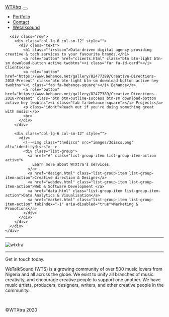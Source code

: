 
<!doctype html>
<html lang="en">

<head>
  <!-- Required meta tags -->
  <meta charset="utf-8">
  <meta name="viewport" content="width=device-width, initial-scale=1, shrink-to-fit=no">
  <title>WTXtra</title>

  <!-- google fonts embed -->
  <link href="https://fonts.googleapis.com/css?family=Montserrat|Raleway|Roboto|Tinos:700i&display=swap" rel="stylesheet">
  <!-- font awesome embed -->
  <script defer src="https://use.fontawesome.com/releases/v5.0.7/js/all.js"></script>
  <!-- Bootstrap or normal CSS sytlesheets -->
  <link rel="stylesheet" href="https://stackpath.bootstrapcdn.com/bootstrap/4.3.1/css/bootstrap.min.css" integrity="sha384-ggOyR0iXCbMQv3Xipma34MD+dH/1fQ784/j6cY/iJTQUOhcWr7x9JvoRxT2MZw1T" crossorigin="anonymous">
  <link rel="stylesheet" href="css/styles.css">
  <!-- bootstrap script -->
  <script src="https://code.jquery.com/jquery-3.3.1.slim.min.js" integrity="sha384-q8i/X+965DzO0rT7abK41JStQIAqVgRVzpbzo5smXKp4YfRvH+8abtTE1Pi6jizo" crossorigin="anonymous"></script>
  <script src="https://cdnjs.cloudflare.com/ajax/libs/popper.js/1.14.7/umd/popper.min.js" integrity="sha384-UO2eT0CpHqdSJQ6hJty5KVphtPhzWj9WO1clHTMGa3JDZwrnQq4sF86dIHNDz0W1" crossorigin="anonymous"></script>
  <script src="https://stackpath.bootstrapcdn.com/bootstrap/4.3.1/js/bootstrap.min.js" integrity="sha384-JjSmVgyd0p3pXB1rRibZUAYoIIy6OrQ6VrjIEaFf/nJGzIxFDsf4x0xIM+B07jRM" crossorigin="anonymous"></script>
</head>

<body>
  <section id="title">
    <div class="container-fluid">
      <nav class="navbar navbar-expand-lg navbar-dark">
        <a class="navbar-brand" href=""><i class="fas fa-plug"></i> WTX<span><em>tra</em></span></a>
        <button class="navbar-toggler" type="button" data-toggle="collapse" data-target="#navbarTogglerDemo02" aria-controls="navbarTogglerDemo02" aria-expanded="false" aria-label="Toggle navigation">
          <span class="navbar-toggler-icon"></span>
        </button>
        <div class="collapse navbar-collapse" id="navbarTogglerDemo02">
          <ul class="navbar-nav ml-auto">
            <li class="nav-item">
              <a class="nav-link" href="https://www.behance.net/gallery/82477389/Creative-Directions-2018-Present">Portfolio</a>
            </li>
            <li class="nav-item">
              <a class="nav-link" href="https://twitter.com/wetalksound">Contact</a>
            </li>
            <li class="nav-item">
              <a class="nav-link" href="http://wetalksound.co/">Wetalksound</a>
            </li>
          </ul>
        </div>
      </nav>

      <div class="row">
        <div class="col-lg-6 col-sm-12" style="">
          <div class="text">
            <h1 class="firstcon">Data-driven digital agency providing creative & tech services to your favourite brands.</h1>
            <a role="button" href="clients.html" class="btn btn-light btn-sm download-button active twobtns"><i class="far fa-id-card"></i> Clients</a>
            <a role="button" href="https://www.behance.net/gallery/82477389/Creative-Directions-2018-Present" class="btn btn-light btn-sm download-botton active hey twobtns"><i class="fab fa-behance-square"></i> Behance</a>
            <a role="button" href="https://www.behance.net/gallery/82477389/Creative-Directions-2018-Present" class="btn btn-outline-success btn-sm download-botton active hey twobtns"><i class="fab fa-behance-square"></i> Projects</a>
            <p class="idont">Reach out if you're doing something great with music!</p>
            <br>
          </div>
        </div>

        <div class="col-lg-6 col-sm-12" style="">
          <div>
            <!--<img class="thediscs" src="images/3discs.png" alt="identitydiscs">-->
            <div class="list-group">
              <a href="#" class="list-group-item list-group-item-action active">
                Learn more about WTXtra's services.
              </a>
              <a href="design.html" class="list-group-item list-group-item-action">Creative direction & Designs</a>
              <a href="webdev.html" class="list-group-item list-group-item-action">Web & Software Development </a>
              <a href="data.html" class="list-group-item list-group-item-action">Data Analytics & Visualisation</a>
              <a href="market.html" class="list-group-item list-group-item-action" tabindex="-1" aria-disabled="true">Marketing & Promotions</a>
            </div>
          </div>
        </div>
      </div>
    </div>
  </section>

  <!--<section id="features">
    <div class="secondcon container-fluid">
      <div class="row">
        <div class="thefeatures col-lg-4 col-sm-4">
          <br>
          <a href="https://teni-the-billionaire.firebaseapp.com/"><i class="far fa-money-bill-alt fa-3x icon icon2 active"></i></a>
          <h3 class="featuresh3"><strong>Teni WWTBAB Quiz</strong></h3>
          <p class="featuresp">The Who Wants To Be A Billionaire quiz in partnership withh Bet9ja and Doble Seis entertainment.</p>
        </div>
        <div class="thefeatures lijsection col-lg-4 col-sm-4">
          <br>
          <a href="http://wetalksound.co/lagos-in-july/"><i class="fas fa-envelope-square fa-3x icon icon1"></i></a>
          <h3 class="featuresh3"><strong>LagosInJuly Quiz</strong></h3>
          <p class="featuresp">Take the Lagos In July quiz today and stand a chance of winning free <span><em><strong>Lagos In July</strong></em></span> merchandise</p>
        </div>
        <div class="thefeatures col-lg-4 col-sm-4">
          <br>
          <a href="http://wetalksound.co/milesfrommars"><i class="fas fa-ticket-alt fa-3x icon icon3"></i></a>
          <h3 class="featuresh3"><strong>Asteroid Blues Tickets</strong></h3>
          <p class="featuresp">Grab a ticket for Asteroid Blues with the <span><em><strong>MilesFromMars</strong></em></span> duo Bio & SoulBlacksheep.</p>
        </div>
      </div>
    </div>
  </section>-->
  <!--<img src="images/4499.png" class="rounded float-left a4999" alt="4999">-->

  <!--<section id="testimonials">
    <p class="readour">client reviews & feedbacks</p>

    <div id="testimonial-carousel" class="carousel slide" data-ride="false" data-interval="1000">
      <div class="carousel-inner">
        <div class="carousel-item active">
          <h2 class="caro"><em>"<span class="wet">@wetalksound</span> needs to handle the industry's artwork for a year ahahn"</em></h2>
          <img class="tronim" src="images/tron2.png" alt="identitydiscs">
          <p><span class="wet2">Rock</span>, 24 July</p>
        </div>

        <div class="carousel-item">
          <h2 class="caro"><em>"I don't think I have seen cover art so awesome."</em></h2>
          <br>
          <img class="tronim" src="images/tron.png" alt="identitydiscs">
          <p><span class="wet2">Tife</span>, 12 March</p>
        </div>
        <div class="carousel-item">
          <h2 class="caro"><em><span class="wet">@wetalksound</span> make the best cover arts.</em></h2>
          <br>
          <img class="tronim" src="images/tron3.png" alt="identitydiscs">
          <p><span class="wet2">Majiyd</span>, 26 August</p>
        </div>
      </div>
      <a class="carousel-control-prev" href="#testimonial-carousel" role="button" data-slide="prev">
        <span class="carousel-control-prev-icon" aria-hidden="true"></span>
        <span class="sr-only">Previous</span>
      </a>
      <a class="carousel-control-next" href="#testimonial-carousel" role="button" data-slide="next">
        <span class="carousel-control-next-icon" aria-hidden="true"></span>
        <span class="sr-only">Next</span>
      </a>
    </div>
  </section>-->

<!--  <section id="press">
    <!--<img src="images/creatived.png" alt="bluedisk">
    <img src="images/disney.png" alt="orangedisk">-->
  </section>

  <!--<section id="pricing">
    <h3>Packages</h3>
    <br>
    <div class="card-deck">

      <div class="card border-light">
        <div class="card-header">
          <h4 class="cardh">Creative Direction</h4>
        </div>
        <div class="card-body">
          <h1>₦60,000</h1>
          <p>Creative direction<br>
            4 Graphics<br>
            Product promo<br>
            <br></p>
          <a href="design.html" class="btn btn-success">Purchase</a>
        </div>
      </div>

      <div class="card border-light">
        <div class="card-header">
          <h4 class="cardh">Web/App Development</h4>
        </div>
        <div class="card-body">
          <h1>₦400,000</h1>
          <p>Web/App Development<br>
            Management<br>
            Branding<br>
            Hosting</p>
          <a href="webdev.html" class="btn btn-success">Purchase</a>
        </div>
      </div>

      <div class="card border-light">
        <div class="card-header">
          <h4 class="cardh">Data Analytics</h4>
        </div>
        <div class="card-body">
          <h1>₦100,000</h1>
          <p>Data Analytics<br>
            Research<br>
            Data collection<br>
            Visualisation</p>
          <a href="data.html" class="btn btn-success">Purchase</a>
        </div>
      </div>
    </div>
  </section> -->

  <div class="pageheaders">
    <hr>
    <img class="wtxtralogo" href="index.html" "col-lg-12 col-sm-12" src="images/xtra.png" alt="wtxtra">
    <hr>
  </div>

  <div class="socials-icons">
    <p class="idon">Get in touch today.</p>
    <a href="https://twitter.com/wetalksound"><i class="twitter-icon social-icon fab fa-2x fa-twitter-square"></i></a>
    <a href="https://t.me/wetalksound"><i class="social-icon fab fa-2x fa-telegram-plane"></i></a>
    <a href="https://www.instagram.com/wetalksound"><i class="social-icon fab fa-2x fa-instagram"></i></a>
    <a class="contactmeo" href="mailto:wetalksound@gmail.com"><i class="social-icon fas fa-2x fa-envelope"></i></a>
    <a href="https://www.wetalksound.co"><i class="social-icon fas fa-2x fa-globe"></i></a>
    <p class="idont">WeTalkSound (WTS) is a growing community of over 500 music lovers from Nigeria and all across the globe. We exist to unify all branches of music creativity, and encourage creative people to support one another. We have music
      artists, producers, designers, writers, and other creative people in the community.</p>
    <br>
  </div>

  <footer class="footer fixed-bottom">
    <p class="lol">©WTXtra 2020</p>
  </footer>

  <!-- Optional JavaScript -->
  <!-- jQuery first, then Popper.js, then Bootstrap JS -->
  <script src="https://code.jquery.com/jquery-3.3.1.slim.min.js" integrity="sha384-q8i/X+965DzO0rT7abK41JStQIAqVgRVzpbzo5smXKp4YfRvH+8abtTE1Pi6jizo" crossorigin="anonymous"></script>
  <script src="https://cdnjs.cloudflare.com/ajax/libs/popper.js/1.14.7/umd/popper.min.js" integrity="sha384-UO2eT0CpHqdSJQ6hJty5KVphtPhzWj9WO1clHTMGa3JDZwrnQq4sF86dIHNDz0W1" crossorigin="anonymous"></script>
  <script src="https://stackpath.bootstrapcdn.com/bootstrap/4.3.1/js/bootstrap.min.js" integrity="sha384-JjSmVgyd0p3pXB1rRibZUAYoIIy6OrQ6VrjIEaFf/nJGzIxFDsf4x0xIM+B07jRM" crossorigin="anonymous"></script>

</body>

</html>
